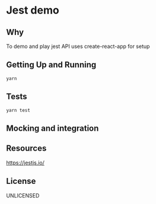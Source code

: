 # Jest demo

## Why
To demo and play jest API
uses create-react-app for setup

## Getting Up and Running

`yarn`

## Tests

`yarn test`


## Mocking and integration

## Resources

https://jestjs.io/

## License
UNLICENSED
